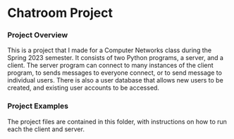 # Chatroom Project

### Project Overview

This is a project that I made for a Computer Networks class during the Spring 2023 semester.  It consists of two Python programs, a server, and a client.  The server program can connect to many instances of the client program, to sends messages to everyone connect, or to send message to individual users.  There is also a user database that allows new users to be created, and existing user accounts to be accessed.  

### Project Examples

The project files are contained in this folder, with instructions on how to run each the client and server.  